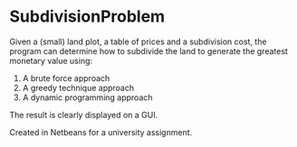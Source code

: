 # SubdivisionProblem
Given a (small) land plot, a table of prices and a subdivision cost, the program can determine how to subdivide the land to generate the greatest monetary value using:
1. A brute force approach
2. A greedy technique approach
3. A dynamic programming approach

The result is clearly displayed on a GUI.

Created in Netbeans for a university assignment.

